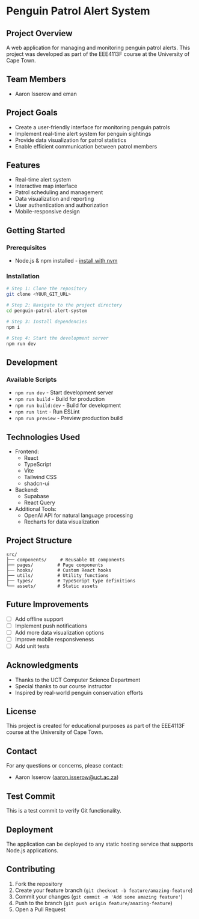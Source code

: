 # Penguin Patrol Alert System

## Project Overview
A web application for managing and monitoring penguin patrol alerts. This project was developed as part of the EEE4113F course at the University of Cape Town.

## Team Members
- Aaron Isserow and eman

## Project Goals
- Create a user-friendly interface for monitoring penguin patrols
- Implement real-time alert system for penguin sightings
- Provide data visualization for patrol statistics
- Enable efficient communication between patrol members

## Features
- Real-time alert system
- Interactive map interface
- Patrol scheduling and management
- Data visualization and reporting
- User authentication and authorization
- Mobile-responsive design

## Getting Started

### Prerequisites
- Node.js & npm installed - [install with nvm](https://github.com/nvm-sh/nvm#installing-and-updating)

### Installation

```sh
# Step 1: Clone the repository
git clone <YOUR_GIT_URL>

# Step 2: Navigate to the project directory
cd penguin-patrol-alert-system

# Step 3: Install dependencies
npm i

# Step 4: Start the development server
npm run dev
```

## Development

### Available Scripts
- `npm run dev` - Start development server
- `npm run build` - Build for production
- `npm run build:dev` - Build for development
- `npm run lint` - Run ESLint
- `npm run preview` - Preview production build

## Technologies Used
- Frontend:
  - React
  - TypeScript
  - Vite
  - Tailwind CSS
  - shadcn-ui
- Backend:
  - Supabase
  - React Query
- Additional Tools:
  - OpenAI API for natural language processing
  - Recharts for data visualization

## Project Structure
```
src/
├── components/     # Reusable UI components
├── pages/         # Page components
├── hooks/         # Custom React hooks
├── utils/         # Utility functions
├── types/         # TypeScript type definitions
└── assets/        # Static assets
```

## Future Improvements
- [ ] Add offline support
- [ ] Implement push notifications
- [ ] Add more data visualization options
- [ ] Improve mobile responsiveness
- [ ] Add unit tests

## Acknowledgments
- Thanks to the UCT Computer Science Department
- Special thanks to our course instructor
- Inspired by real-world penguin conservation efforts

## License
This project is created for educational purposes as part of the EEE4113F course at the University of Cape Town.

## Contact
For any questions or concerns, please contact:
- Aaron Isserow (aaron.isserow@uct.ac.za)

## Test Commit
This is a test commit to verify Git functionality.

## Deployment
The application can be deployed to any static hosting service that supports Node.js applications.

## Contributing
1. Fork the repository
2. Create your feature branch (`git checkout -b feature/amazing-feature`)
3. Commit your changes (`git commit -m 'Add some amazing feature'`)
4. Push to the branch (`git push origin feature/amazing-feature`)
5. Open a Pull Request
